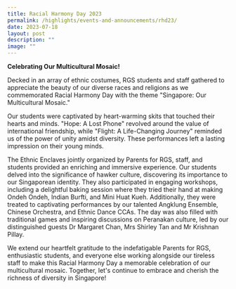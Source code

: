 ```yaml
---
title: Racial Harmony Day 2023
permalink: /highlights/events-and-announcements/rhd23/
date: 2023-07-18
layout: post
description: ""
image: ""
---
```

**Celebrating Our Multicultural Mosaic!**

Decked in an array of ethnic costumes, RGS students and staff gathered to appreciate the beauty of our diverse races and religions as we commemorated Racial Harmony Day with the theme "Singapore: Our Multicultural Mosaic."

Our students were captivated by heart-warming skits that touched their hearts and minds. "Hope: A Lost Phone" revolved around the value of international friendship, while "Flight: A Life-Changing Journey" reminded us of the power of unity amidst diversity. These performances left a lasting impression on their young minds. 

The Ethnic Enclaves jointly organized by Parents for RGS, staff, and students provided an enriching and immersive experience. Our students delved into the significance of hawker culture, discovering its importance to our Singaporean identity. They also participated in engaging workshops, including a delightful baking session where they tried their hand at making Ondeh Ondeh, Indian Burfti, and Mini Huat Kueh. Additionally, they were treated to captivating performances by our talented Angklung Ensemble, Chinese Orchestra, and Ethnic Dance CCAs. The day was also filled with traditional games and inspiring discussions on Peranakan culture, led by our distinguished guests Dr Margaret Chan, Mrs Shirley Tan and Mr Krishnan Pillay. 

We extend our heartfelt gratitude to the indefatigable Parents for RGS, enthusiastic students, and everyone else working alongside our tireless staff to make this Racial Harmony Day a memorable celebration of our multicultural mosaic. Together, let's continue to embrace and cherish the richness of diversity in Singapore!

